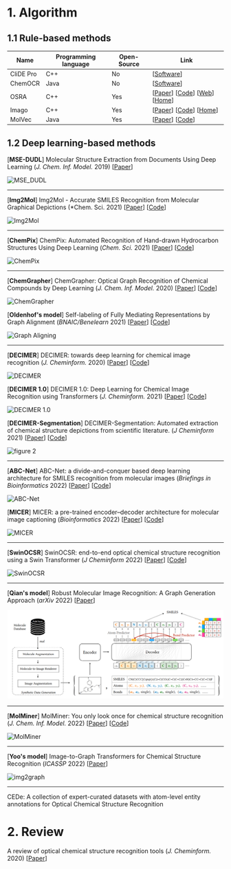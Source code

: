 # 1. Algorithm

## 1.1  Rule-based methods

| Name      | Programming language | Open-Source | Link                                                         |
| --------- | -------------------- | ----------- | ------------------------------------------------------------ |
| CliDE Pro | C++                  | No          | \[[Software](http://www.keymodule.co.uk/products/clide/clide-pro.html)] |
| ChemOCR   | Java                 | No          | [[Software](https://www.scai.fraunhofer.de/en/business-research-areas/bioinformatics/products/chemocr.html)] |
| OSRA      | C++                  | Yes         | [[Paper](https://pubs.acs.org/doi/10.1021/ci800067r)] \[[Code](https://github.com/metamolecular/osra)] \[[Web](https://cactus.nci.nih.gov/cgi-bin/osra/index.cgi)] [[Home](https://cactus.nci.nih.gov/osra/)] |
| Imago     | C++                  | Yes         | [[Paper](https://trec.nist.gov/pubs/trec20/papers/GGA.chemical.pdf)] [[Code](https://github.com/ctrltz/ocsr-project)] [[Home](https://lifescience.opensource.epam.com/imago/)] |
| MolVec    | Java                 | Yes         | [[Paper]()] [[Code](https://github.com/ncats/molvec)]        |



## 1.2 Deep learning-based methods

[**MSE-DUDL**] Molecular Structure Extraction from Documents Using Deep Learning (*J. Chem. Inf. Model.* 2019) [[Paper](https://pubs.acs.org/doi/10.1021/acs.jcim.8b00669)] 

![MSE_DUDL](https://pubs.acs.org/cms/10.1021/acs.jcim.8b00669/asset/images/medium/ci-2018-00669n_0002.gif)

---

[**Img2Mol**] Img2Mol - Accurate SMILES Recognition from Molecular Graphical Depictions (*Chem. Sci. 2021) [[Paper](https://pubs.rsc.org/en/content/articlehtml/2021/sc/d1sc01839f)] [[Code](https://github.com/bayer-science-for-a-better-life/Img2Mol)]

![Img2Mol](https://pubs.rsc.org/image/article/2021/SC/d1sc01839f/d1sc01839f-f3.gif)

----

[**ChemPix**] ChemPix: Automated Recognition of Hand-drawn Hydrocarbon Structures Using Deep Learning (*Chem. Sci.* 2021) [[Paper](https://chemrxiv.org/engage/chemrxiv/article-details/60c755d50f50dbb98f397fad)] [[Code](https://github.com/hayleyweir/im2smiles)]

![ChemPix](https://pubs.rsc.org/image/article/2021/SC/d1sc02957f/d1sc02957f-f1.gif)

---

[**ChemGrapher**] ChemGrapher: Optical Graph Recognition of Chemical Compounds by Deep Learning (*J. Chem. Inf. Model.* 2020)  [[Paper](https://pubs.acs.org/doi/10.1021/acs.jcim.0c00459)] [[Code](https://github.com/biolearning-stadius/chemgrapher-self-rich-labeling/)]

![ChemGrapher](https://pubs.acs.org/cms/10.1021/acs.jcim.0c00459/asset/images/medium/ci0c00459_0003.gif)

[**Oldenhof's model**] Self-labeling of Fully Mediating Representations by Graph Alignment (*BNAIC/Benelearn* 2021) [[Paper](https://link.springer.com/chapter/10.1007/978-3-030-93842-0_3)] [[Code](https://github.com/biolearning-stadius/chemgrapher-self-rich-labeling)]

![Graph Aligning](https://media.springernature.com/full/springer-static/image/chp%3A10.1007%2F978-3-030-93842-0_3/MediaObjects/521858_1_En_3_Fig1_HTML.png)

---

[**DECIMER**] DECIMER: towards deep learning for chemical image recognition (*J. Cheminform.* 2020) [[Paper](https://jcheminf.biomedcentral.com/articles/10.1186/s13321-020-00469-w)] [[Code](https://github.com/Kohulan/DECIMER-Image-to-SMILES)]

![DECIMER](https://media.springernature.com/lw685/springer-static/image/art%3A10.1186%2Fs13321-020-00469-w/MediaObjects/13321_2020_469_Fig3_HTML.png)

[**DECIMER 1.0**] DECIMER 1.0: Deep Learning for Chemical Image Recognition using Transformers (*J. Cheminform.* 2021) [[Paper](https://jcheminf.biomedcentral.com/articles/10.1186/s13321-021-00538-8)] [[Code](https://github.com/Kohulan/DECIMER-Image_Transformer)]

![DECIMER 1.0](https://media.springernature.com/lw685/springer-static/image/art%3A10.1186%2Fs13321-021-00538-8/MediaObjects/13321_2021_538_Fig3_HTML.png)

[**DECIMER-Segmentation**] DECIMER-Segmentation: Automated extraction of chemical structure depictions from scientific literature. (*J Cheminform* 2021) [[Paper](https://jcheminf.biomedcentral.com/articles/10.1186/s13321-021-00496-1)] [[Code](https://github.com/Kohulan/DECIMER-Image-Segmentation)]

![figure 2](https://media.springernature.com/lw685/springer-static/image/art%3A10.1186%2Fs13321-021-00496-1/MediaObjects/13321_2021_496_Fig2_HTML.png)

---

[**ABC-Net**] ABC-Net: a divide-and-conquer based deep learning architecture for SMILES recognition from molecular images (*Briefings in Bioinformatics* 2022) [[Paper]()] [[Code](https://github.com/zhang-xuan1314/ABC-Net)]

![ABC-Net](https://oup.silverchair-cdn.com/oup/backfile/Content_public/Journal/bib/23/2/10.1093_bib_bbac033/1/m_bbac033f1.jpeg?Expires=1666561016&Signature=i5qKarFKZJTBk9EvwygQFjx60e9WIbdKNw0UkMe~QORVI2yAAp~emdzF~eM5M2~uUb-3OZDINkwwZE0I1MLCtkBK8d~5~obxZtwvDsq~fY1yzlBsBYrWzlwU6czt~wlkRqzg~s5EvBGM1LnR6B2Ggb0-1svuH75XnkvPLkdw6ShxX7LDFjOfuGJfPvcZ~AU7Pt1MNSYdKhN0MjHA93-T3X2Q3ZIpjQ50T9ta53WKi-kgqC8tET6a~kHNA2Hp1AmpYdOPW~e7i7diBW27sravm8KyKoI3TG7FjFmJyWscj4xcM9w0FoFaxeynqp81wrgvOfAU-oJ9ur4P4vYnbXYM1A__&Key-Pair-Id=APKAIE5G5CRDK6RD3PGA)

[**MICER**] MICER: a pre-trained encoder–decoder architecture for molecular image captioning (*Bioinformatics* 2022) [[Paper](https://academic.oup.com/bioinformatics/advance-article-abstract/doi/10.1093/bioinformatics/btac545/6656348)] [[Code](https://github.com/Jiacai-Yi/MICER)]

![MICER](https://oup.silverchair-cdn.com/oup/backfile/Content_public/Journal/bioinformatics/PAP/10.1093_bioinformatics_btac545/2/m_btac545f2.jpeg?Expires=1666555956&Signature=rRrrZKsCmCTUG680uyimSJ74U2Iig~MRNE92X268hdTAIDEpSh76t9mDK5tN06ZhJ7WKTnfPWtECgv9Qc-F7I4OihDIakk9jmTCRDWVLllfC2IyWh-lhnyYIdUwLP6r8bHblIxNeWjc0PylL9KB9Amk1jD~wh9jUJZAWVzQ46lXGjaC9exqydvuIEBei4ucJhiw~o3LXhpTvp-h5lb6a~m3hBlyKw2JbtpvKrXhhKmyKW39g14akz9hG2atnyZ-RMIKXeeHFwQZ-96dyGW3uUhf5jKN61wrPegqvBdwX3eYfmvwzK7LZlHqSCX79dIO6rTAB8-KB7BgvcHIUlnyFwA__&Key-Pair-Id=APKAIE5G5CRDK6RD3PGA)

---

[**SwinOCSR**] SwinOCSR: end-to-end optical chemical structure recognition using a Swin Transformer (*J Cheminform* 2022) [[Paper](https://jcheminf.biomedcentral.com/articles/10.1186/s13321-022-00624-5)] [[Code](https://github.com/suanfaxiaohuo/SwinOCSR/tree/main)]

![SwinOCSR](https://media.springernature.com/lw685/springer-static/image/art%3A10.1186%2Fs13321-022-00624-5/MediaObjects/13321_2022_624_Fig2_HTML.png)

---

[**Qian's model**] Robust Molecular Image Recognition: A Graph Generation Approach (*arXiv* 2022) [[Paper](https://arxiv.org/abs/2205.14311)]

![Qian](./Qian.png)

---

[**MolMiner**] MolMiner: You only look once for chemical structure recognition (*J. Chem. Inf. Model.* 2022) [[Paper](https://pubs.acs.org/doi/10.1021/acs.jcim.2c00733)] [[Code](https://github.com/iipharma/pharmamind-molminer)]

![MolMiner](https://pubs.acs.org/cms/10.1021/acs.jcim.2c00733/asset/images/medium/ci2c00733_0005.gif)

---

[**Yoo's model**] Image-to-Graph Transformers for Chemical Structure Recognition (*ICASSP* 2022) [[Paper](https://ieeexplore.ieee.org/abstract/document/9746088)] 

![img2graph](https://ieeexplore.ieee.org/mediastore_new/IEEE/content/media/9745891/9746004/9746088/yoo1-p5-yoo-large.gif)

---

CEDe: A collection of expert-curated datasets with atom-level entity annotations for Optical Chemical Structure Recognition

# 2. Review

A review of optical chemical structure recognition tools (*J. Cheminform.* 2020) [[Paper](https://jcheminf.biomedcentral.com/articles/10.1186/s13321-020-00465-0)]
